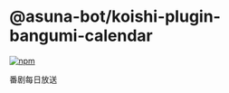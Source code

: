 # @asuna-bot/koishi-plugin-bangumi-calendar

[![npm](https://img.shields.io/npm/v/@asuna-bot/koishi-plugin-bangumi-calendar?style=flat-square)](https://www.npmjs.com/package/@asuna-bot/koishi-plugin-bangumi-calendar)

番剧每日放送
